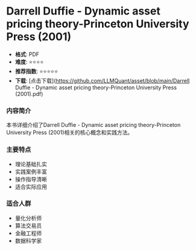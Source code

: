 # Darrell Duffie - Dynamic asset pricing theory-Princeton University Press (2001)

- **格式**: PDF
- **难度**: ⭐⭐⭐⭐
- **推荐指数**: ⭐⭐⭐⭐⭐
- **下载**: [点击下载](https://github.com/LLMQuant/asset/blob/main/Darrell Duffie - Dynamic asset pricing theory-Princeton University Press (2001).pdf)

### 内容简介

本书详细介绍了Darrell Duffie - Dynamic asset pricing theory-Princeton University Press (2001)相关的核心概念和实践方法。

### 主要特点

- 理论基础扎实
- 实践案例丰富
- 操作指导清晰
- 适合实际应用

### 适合人群

- 量化分析师
- 算法交易员
- 金融工程师
- 数据科学家
